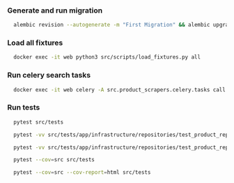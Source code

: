 ### Generate and run migration

```bash
  alembic revision --autogenerate -m "First Migration" && alembic upgrade head
```

### Load all fixtures

```bash
  docker exec -it web python3 src/scripts/load_fixtures.py all
```

### Run celery search tasks

```bash
  docker exec -it web celery -A src.product_scrapers.celery.tasks call src.product_scrapers.celery.tasks.run_scraper_searches --args '["olx"]'
```

### Run tests

```bash
  pytest src/tests
```

```bash
  pytest -vv src/tests/app/infrastructure/repositories/test_product_repository.py
```

```bash
  pytest -vv src/tests/app/infrastructure/repositories/test_product_repository.py::test_get_product_by_id
```

```bash
  pytest --cov=src src/tests
```

```bash
  pytest --cov=src --cov-report=html src/tests
```
